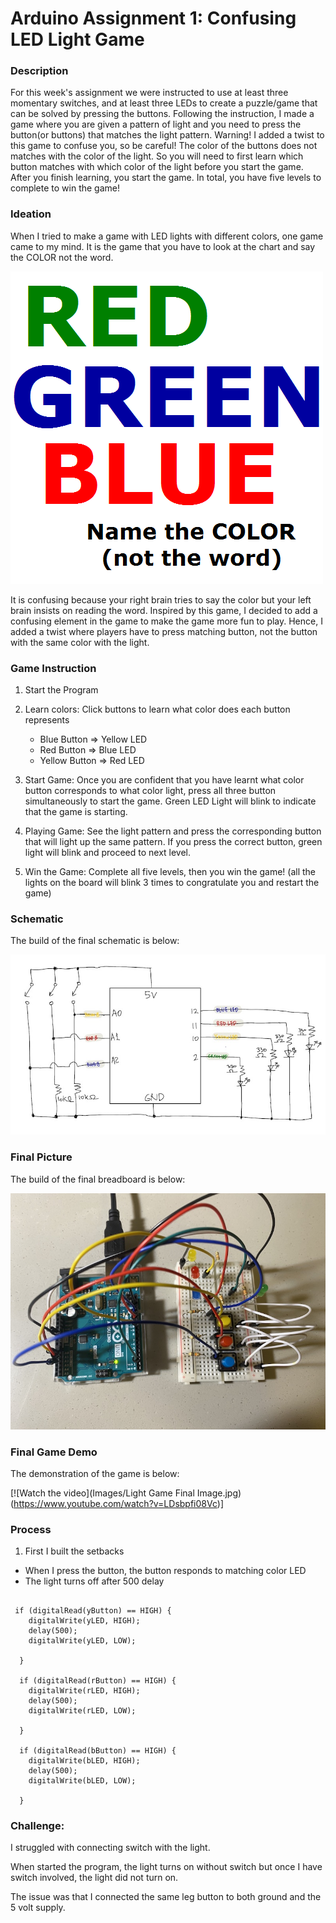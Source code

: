 # Arduino Assignment 1: Confusing LED Light Game

### Description 
For this week's assignment we were instructed to use at least three momentary switches, and at least three LEDs to create a puzzle/game that can be solved by pressing the buttons. Following the instruction, I made a game where you are given a pattern of light and you need to press the button(or buttons) that matches the light pattern. Warning! I added a twist to this game to confuse you, so be careful! The color of the buttons does not matches with the color of the light. So you will need to first learn which button matches with which color of the light before you start the game. After you finish learning, you start the game. In total, you have five levels to complete to win the game! 

### Ideation 
When I tried to make a game with LED lights with different colors, one game came to my mind. It is the game that you have to look at the chart and say the COLOR not the word. 

![alt-text](Images/namecolor.png)

It is confusing because your right brain tries to say the color but your left brain insists on reading the word. Inspired by this game, I decided to add a confusing element in the game to make the game more fun to play. Hence, I added a twist where players have to press matching button, not the button with the same color with the light.  

### Game Instruction 
1) Start the Program

2) Learn colors: Click buttons to learn what color does each button represents

   - Blue Button => Yellow LED
   - Red Button => Blue LED
   - Yellow Button => Red LED
   
3) Start Game: Once you are confident that you have learnt what color button corresponds to what color light, press all three button simultaneously to start the game. Green LED Light will blink to indicate that the game is starting. 

4) Playing Game: See the light pattern and press the corresponding button that will light up the same pattern. If you press the correct button, green light will blink and proceed to next level.

5) Win the Game: Complete all five levels, then you win the game! (all the lights on the board will blink 3 times to congratulate you and restart the game)

### Schematic
The build of the final schematic is below:

![alt-text](Images/lightgameshcematic.jpg)

### Final Picture
The build of the final breadboard is below:

![alt-text](Images/cleangame1.jpg)

### Final Game Demo
The demonstration of the game is below: 

[![Watch the video](Images/Light Game Final Image.jpg)(https://www.youtube.com/watch?v=LDsbpfi08Vc)]

### Process

1. First I built the setbacks
- When I press the button, the button responds to matching color LED
- The light turns off after 500 delay


````

 if (digitalRead(yButton) == HIGH) {
    digitalWrite(yLED, HIGH);
    delay(500);
    digitalWrite(yLED, LOW);

  }

  if (digitalRead(rButton) == HIGH) {
    digitalWrite(rLED, HIGH);
    delay(500);
    digitalWrite(rLED, LOW);

  }

  if (digitalRead(bButton) == HIGH) {
    digitalWrite(bLED, HIGH);
    delay(500);
    digitalWrite(bLED, LOW);

  }
````

### Challenge:
I struggled with connecting switch with the light. 

When started the program, the light turns on without switch but once I have switch involved, the light did not turn on. 

The issue was that I connected the same leg button to both ground and the 5 volt supply. 


